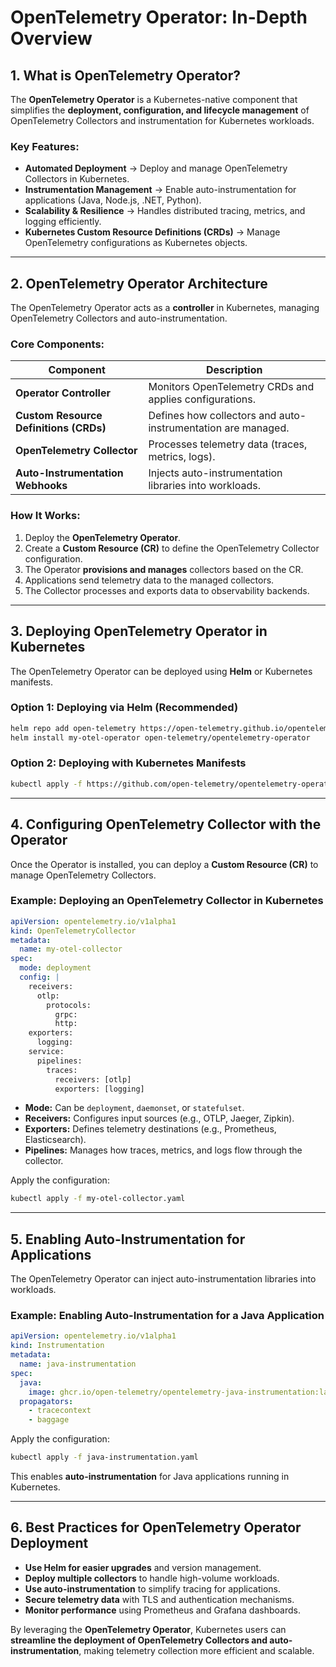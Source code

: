 # OpenTelemetry Operator: In-Depth Overview

## **1. What is OpenTelemetry Operator?**
The **OpenTelemetry Operator** is a Kubernetes-native component that simplifies the **deployment, configuration, and lifecycle management** of OpenTelemetry Collectors and instrumentation for Kubernetes workloads.

### **Key Features:**
- **Automated Deployment** → Deploy and manage OpenTelemetry Collectors in Kubernetes.
- **Instrumentation Management** → Enable auto-instrumentation for applications (Java, Node.js, .NET, Python).
- **Scalability & Resilience** → Handles distributed tracing, metrics, and logging efficiently.
- **Kubernetes Custom Resource Definitions (CRDs)** → Manage OpenTelemetry configurations as Kubernetes objects.

---

## **2. OpenTelemetry Operator Architecture**
The OpenTelemetry Operator acts as a **controller** in Kubernetes, managing OpenTelemetry Collectors and auto-instrumentation.

### **Core Components:**
| Component | Description |
|-----------|-------------|
| **Operator Controller** | Monitors OpenTelemetry CRDs and applies configurations. |
| **Custom Resource Definitions (CRDs)** | Defines how collectors and auto-instrumentation are managed. |
| **OpenTelemetry Collector** | Processes telemetry data (traces, metrics, logs). |
| **Auto-Instrumentation Webhooks** | Injects auto-instrumentation libraries into workloads. |

### **How It Works:**
1. Deploy the **OpenTelemetry Operator**.
2. Create a **Custom Resource (CR)** to define the OpenTelemetry Collector configuration.
3. The Operator **provisions and manages** collectors based on the CR.
4. Applications send telemetry data to the managed collectors.
5. The Collector processes and exports data to observability backends.

---

## **3. Deploying OpenTelemetry Operator in Kubernetes**
The OpenTelemetry Operator can be deployed using **Helm** or Kubernetes manifests.

### **Option 1: Deploying via Helm (Recommended)**
```sh
helm repo add open-telemetry https://open-telemetry.github.io/opentelemetry-helm-charts
helm install my-otel-operator open-telemetry/opentelemetry-operator
```

### **Option 2: Deploying with Kubernetes Manifests**
```sh
kubectl apply -f https://github.com/open-telemetry/opentelemetry-operator/releases/latest/download/opentelemetry-operator.yaml
```

---

## **4. Configuring OpenTelemetry Collector with the Operator**
Once the Operator is installed, you can deploy a **Custom Resource (CR)** to manage OpenTelemetry Collectors.

### **Example: Deploying an OpenTelemetry Collector in Kubernetes**
```yaml
apiVersion: opentelemetry.io/v1alpha1
kind: OpenTelemetryCollector
metadata:
  name: my-otel-collector
spec:
  mode: deployment
  config: |
    receivers:
      otlp:
        protocols:
          grpc:
          http:
    exporters:
      logging:
    service:
      pipelines:
        traces:
          receivers: [otlp]
          exporters: [logging]
```

- **Mode:** Can be `deployment`, `daemonset`, or `statefulset`.
- **Receivers:** Configures input sources (e.g., OTLP, Jaeger, Zipkin).
- **Exporters:** Defines telemetry destinations (e.g., Prometheus, Elasticsearch).
- **Pipelines:** Manages how traces, metrics, and logs flow through the collector.

Apply the configuration:
```sh
kubectl apply -f my-otel-collector.yaml
```

---

## **5. Enabling Auto-Instrumentation for Applications**
The OpenTelemetry Operator can inject auto-instrumentation libraries into workloads.

### **Example: Enabling Auto-Instrumentation for a Java Application**
```yaml
apiVersion: opentelemetry.io/v1alpha1
kind: Instrumentation
metadata:
  name: java-instrumentation
spec:
  java:
    image: ghcr.io/open-telemetry/opentelemetry-java-instrumentation:latest
  propagators:
    - tracecontext
    - baggage
```

Apply the configuration:
```sh
kubectl apply -f java-instrumentation.yaml
```

This enables **auto-instrumentation** for Java applications running in Kubernetes.

---

## **6. Best Practices for OpenTelemetry Operator Deployment**
- **Use Helm for easier upgrades** and version management.
- **Deploy multiple collectors** to handle high-volume workloads.
- **Use auto-instrumentation** to simplify tracing for applications.
- **Secure telemetry data** with TLS and authentication mechanisms.
- **Monitor performance** using Prometheus and Grafana dashboards.

By leveraging the **OpenTelemetry Operator**, Kubernetes users can **streamline the deployment of OpenTelemetry Collectors and auto-instrumentation**, making telemetry collection more efficient and scalable.
